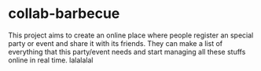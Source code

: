 # collab-barbecue
This project aims to create an online place where people register an special party or event and share it with its friends. They can make a list of everything that this party/event needs and start managing all these stuffs online in real time.
lalalalal